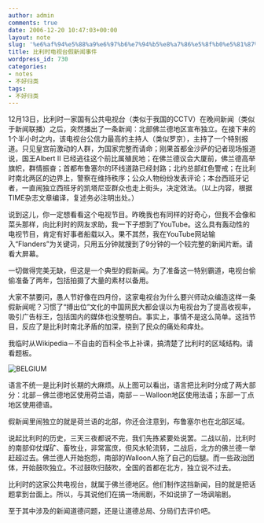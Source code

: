 ```yaml
---
author: admin
comments: true
date: 2006-12-20 10:47:03+00:00
layout: note
slug: '%e6%af%94%e5%88%a9%e6%97%b6%e7%94%b5%e8%a7%86%e5%8f%b0%e5%81%87%e6%96%b0%e9%97%bb%e4%ba%8b%e4%bb%b6'
title: 比利时电视台假新闻事件
wordpress_id: 730
categories:
- notes
- 不好归类
tags:
- 不好归类
---
```


12月13日，比利时一家国有公共电视台（类似于我国的CCTV）在晚间新闻（类似于新闻联播）之后，突然播出了一条新闻：北部佛兰德地区宣布独立。在接下来的1个半小时之内，该电视台公信力最高的主持人（类似罗京），主持了一个特别报道。只见皇宫前激动的人群，为国家完整而请命；刚果首都金沙萨的记者现场报道说，国王Albert II 已经逃往这个前比属殖民地；在佛兰德议会大厦前，佛兰德高举旗帜，群情振奋；首都布鲁塞尔的环线道路已经封路；北约总部红色警戒；在比利时南北两区的边界上，警察在维持秩序；公众人物纷纷发表评论；本台西班牙记者，一直闹独立西班牙的凯塔尼亚群众也走上街头，决定效法。（以上内容，根据TIME杂志文章编译，复述务必注明出处。）

说到这儿，你一定想看看这个电视节目。昨晚我也有同样的好奇心，但我不会像和菜头那样，向比利时的网友求助，我一下子想到了YouTube。这么具有轰动性的电视节目，肯定有好事者船载以入。果不其然，我在YouTube网站输入“Flanders”为关键词，只用五分钟就搜到了9分钟的一个较完整的新闻片断。请看大屏幕。



一切做得完美无缺，但这是一个典型的假新闻。为了准备这一特别霸道，电视台偷偷准备了两年，包括拍摄了大量的素材以备用。

大家不禁要问，愚人节好像在四月份，这家电视台为什么要兴师动众编造这样一条假新闻呢？习惯了“搏出位”文化的中国网民大都会误以为电视台为了提高收视率，吸引广告标王，包括国内的媒体也没整明白。事实上，事情不是这么简单。这挡节目，反应了是比利时南北矛盾的加深，挠到了民众的痛处和痒处。

我临时从Wikipedia－不自由的百科全书上补课，搞清楚了比利时的区域结构。请看题板。

![BELGIUM](http://static.flickr.com/135/328015160_6abf8fd77d.jpg?v=0)

语言不统一是比利时长期的大麻烦。从上图可以看出，语言把比利时分成了两大部分：北部－佛兰德地区使用荷兰语，南部－－Walloon地区使用法语；东部一丁点地区使用德语。

假新闻里闹独立的就是荷兰语的北部，你还会注意到，布鲁塞尔也在北部区域。

说起比利时的历史，三天三夜都说不完，我们先拣紧要处说罢。二战以前，比利时的南部仰仗煤矿、畜牧业，非常富庶，但风水轮流转，二战后，北方的佛兰德一举赶超过去。佛兰德人开始抱怨，南部的Walloon人拖了自己的后腿。而一些政治团体，开始鼓吹独立。不过鼓吹归鼓吹，全国的首都在北方，独立说不过去。

比利时的这家公共电视台，就属于佛兰德地区。他们制作这挡新闻，目的就是把话题拿到台面上。所以，与其说他们在搞一场闹剧，不如说排了一场讽喻剧。

至于其中涉及的新闻道德问题，还是让道德总局、分局们去评价吧。

